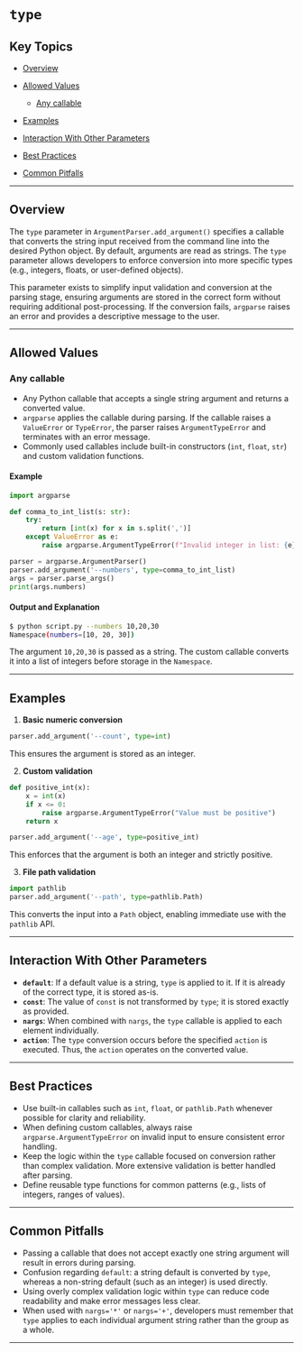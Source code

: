# `type`

## Key Topics

* [Overview](#overview)
* [Allowed Values](#allowed-values)

  * [Any callable](#any-callable)
* [Examples](#examples)
* [Interaction With Other Parameters](#interaction-with-other-parameters)
* [Best Practices](#best-practices)
* [Common Pitfalls](#common-pitfalls)

---

## Overview

The `type` parameter in `ArgumentParser.add_argument()` specifies a callable that converts the string input received from the command line into the desired Python object. By default, arguments are read as strings. The `type` parameter allows developers to enforce conversion into more specific types (e.g., integers, floats, or user-defined objects).

This parameter exists to simplify input validation and conversion at the parsing stage, ensuring arguments are stored in the correct form without requiring additional post-processing. If the conversion fails, `argparse` raises an error and provides a descriptive message to the user.

---

## Allowed Values

### Any callable

* Any Python callable that accepts a single string argument and returns a converted value.
* `argparse` applies the callable during parsing. If the callable raises a `ValueError` or `TypeError`, the parser raises `ArgumentTypeError` and terminates with an error message.
* Commonly used callables include built-in constructors (`int`, `float`, `str`) and custom validation functions.

#### Example

```python
import argparse

def comma_to_int_list(s: str):
    try:
        return [int(x) for x in s.split(',')]
    except ValueError as e:
        raise argparse.ArgumentTypeError(f"Invalid integer in list: {e}")

parser = argparse.ArgumentParser()
parser.add_argument('--numbers', type=comma_to_int_list)
args = parser.parse_args()
print(args.numbers)
```

#### Output and Explanation

```bash
$ python script.py --numbers 10,20,30
Namespace(numbers=[10, 20, 30])
```

The argument `10,20,30` is passed as a string. The custom callable converts it into a list of integers before storage in the `Namespace`.

---

## Examples

1. **Basic numeric conversion**

```python
parser.add_argument('--count', type=int)
```

This ensures the argument is stored as an integer.

2. **Custom validation**

```python
def positive_int(x):
    x = int(x)
    if x <= 0:
        raise argparse.ArgumentTypeError("Value must be positive")
    return x

parser.add_argument('--age', type=positive_int)
```

This enforces that the argument is both an integer and strictly positive.

3. **File path validation**

```python
import pathlib
parser.add_argument('--path', type=pathlib.Path)
```

This converts the input into a `Path` object, enabling immediate use with the `pathlib` API.

---

## Interaction With Other Parameters

* **`default`**: If a default value is a string, `type` is applied to it. If it is already of the correct type, it is stored as-is.
* **`const`**: The value of `const` is not transformed by `type`; it is stored exactly as provided.
* **`nargs`**: When combined with `nargs`, the `type` callable is applied to each element individually.
* **`action`**: The `type` conversion occurs before the specified `action` is executed. Thus, the `action` operates on the converted value.

---

## Best Practices

* Use built-in callables such as `int`, `float`, or `pathlib.Path` whenever possible for clarity and reliability.
* When defining custom callables, always raise `argparse.ArgumentTypeError` on invalid input to ensure consistent error handling.
* Keep the logic within the `type` callable focused on conversion rather than complex validation. More extensive validation is better handled after parsing.
* Define reusable type functions for common patterns (e.g., lists of integers, ranges of values).

---

## Common Pitfalls

* Passing a callable that does not accept exactly one string argument will result in errors during parsing.
* Confusion regarding `default`: a string default is converted by `type`, whereas a non-string default (such as an integer) is used directly.
* Using overly complex validation logic within `type` can reduce code readability and make error messages less clear.
* When used with `nargs='*'` or `nargs='+'`, developers must remember that `type` applies to each individual argument string rather than the group as a whole.

---
